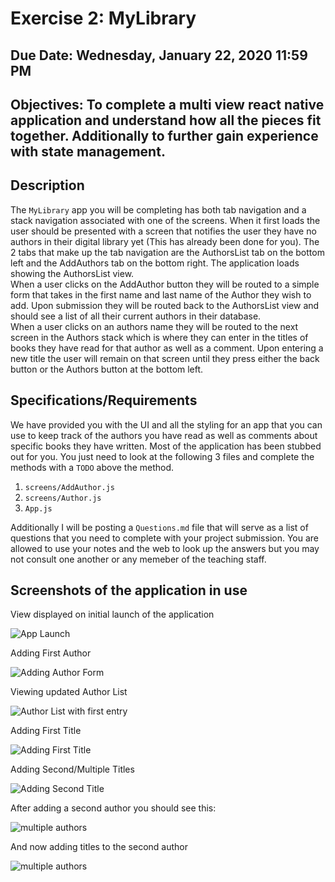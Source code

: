 # Exercise 2: MyLibrary

## Due Date: Wednesday, January 22, 2020 11:59 PM
## Objectives: To complete a multi view react native application and understand how all the pieces fit together. Additionally to further gain experience with state management.


## Description  
The `MyLibrary` app you will be completing has both tab navigation and a stack navigation associated with one of the screens. When it first loads the user should be presented with a screen that notifies the user they have no authors in their digital library yet (This has already been done for you). The 2 tabs that make up the tab navigation are the AuthorsList tab on the bottom left and the AddAuthors tab on the bottom right. The application loads showing the AuthorsList view.  
When a user clicks on the AddAuthor button they will be routed to a simple form that takes in the first name and last name of the Author they wish to add. Upon submission they will be routed back to the AuthorsList view and should see a list of all their current authors in their database.  
When a user clicks on an authors name they will be routed to the next screen in the Authors stack which is where they can enter in the titles of books they have read for that author as well as a comment. Upon entering a new title the user will remain on that screen until they press either the back button or the Authors button at the bottom left.  

## Specifications/Requirements
We have provided you with the UI and all the styling for an app that you can use to keep track of the authors you have read as well as comments about specific books they have written. Most of the application has been stubbed out for you. You just need to look at the following 3 files and complete the methods with a `TODO` above the method.  
1. `screens/AddAuthor.js`  
2.  `screens/Author.js`  
3.  `App.js`  


Additionally I will be posting a `Questions.md` file that will serve as a list of questions that you need to complete with your project submission. You are allowed to use your notes and the web to look up the answers but you may not consult one another or any memeber of the teaching staff.


## Screenshots of the application in use 

View displayed on initial launch of the application 

![App Launch](exampleScreenshots/InitialView.png)  
  
Adding First Author

![Adding Author Form](exampleScreenshots/AddingFirstAuthor.png) 

Viewing updated Author List 

![Author List with first entry](exampleScreenshots/FirstAuthorInList.png)

Adding First Title 

![Adding First Title](exampleScreenshots/AddingFirstTitle.png)

Adding Second/Multiple Titles  

![Adding Second Title](exampleScreenshots/AddingSecondTitle.png)  

After adding a second author you should see this: 

![multiple authors](exampleScreenshots/MultipleAuthors.png) 

And now adding titles to the second author  

![multiple authors](exampleScreenshots/AddingTitleSecondAuthor.png) 